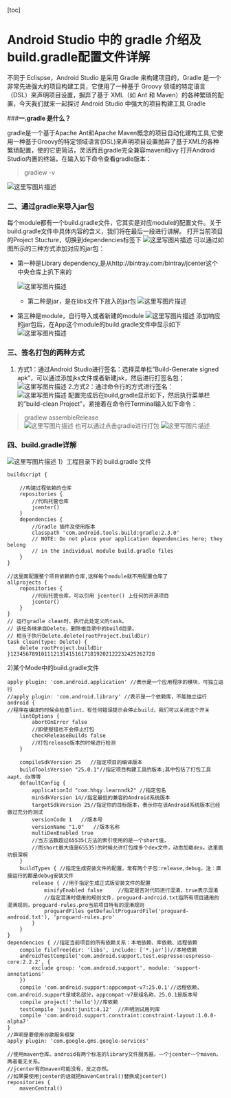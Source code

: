 [toc]





# Android Studio 中的 gradle 介绍及build.gradle配置文件详解                              

不同于 Eclispse，Android  Studio 是采用 Gradle 来构建项目的，Gradle 是一个非常先进强大的项目构建工具，它使用了一种基于 Groovy  领域的特定语言（DSL）来声明项目设置，摒弃了基于 XML（如 Ant 和 Maven）的各种繁琐的配置，今天我们就来一起探讨 Android  Studio 中强大的项目构建工具 Gradle

\###**一.gradle 是什么？**

gradle是一个基于Apache Ant和Apache Maven概念的项目自动化建构工具,它使用一种基于Groovy的特定领域语言(DSL)来声明项目设置抛弃了基于XML的各种繁琐配置，使的它更简洁，灵活而且gradle完全兼容maven和ivy 
 打开Android Studio内置的终端，在输入如下命令查看gradle版本：

> gradlew -v

![这里写图片描述](https://img-blog.csdn.net/20180813142834308?watermark/2/text/aHR0cHM6Ly9ibG9nLmNzZG4ubmV0L211cmFuZmVp/font/5a6L5L2T/fontsize/400/fill/I0JBQkFCMA==/dissolve/70)

### 二、通过gradle来导入jar包

每个module都有一个build.gradle文件，它其实是对应module的配置文件。关于build.gradle文件中具体内容的含义，我们将在最后一段进行讲解。 
 打开当前项目的Project Stucture，切换到dependencies标签下 
 ![这里写图片描述](https://img-blog.csdn.net/20180813143429455?watermark/2/text/aHR0cHM6Ly9ibG9nLmNzZG4ubmV0L211cmFuZmVp/font/5a6L5L2T/fontsize/400/fill/I0JBQkFCMA==/dissolve/70) 
 可以通过如图所示的三种方式添加对应的jar包：

- 第一种是Library dependency,是从http://bintray.com/bintray/jcenter这个中央仓库上扒下来的

  ![这里写图片描述](https://img-blog.csdn.net/20180813144924429?watermark/2/text/aHR0cHM6Ly9ibG9nLmNzZG4ubmV0L211cmFuZmVp/font/5a6L5L2T/fontsize/400/fill/I0JBQkFCMA==/dissolve/70)

  - 第二种是jar，是在libs文件下放入的jar包 
     ![这里写图片描述](https://img-blog.csdn.net/20180813145044687?watermark/2/text/aHR0cHM6Ly9ibG9nLmNzZG4ubmV0L211cmFuZmVp/font/5a6L5L2T/fontsize/400/fill/I0JBQkFCMA==/dissolve/70)

- 第三种是module，自行导入或者新建的module 
   ![这里写图片描述](https://img-blog.csdn.net/20180813145107243?watermark/2/text/aHR0cHM6Ly9ibG9nLmNzZG4ubmV0L211cmFuZmVp/font/5a6L5L2T/fontsize/400/fill/I0JBQkFCMA==/dissolve/70) 
   添加响应的jar包后，在App这个module的build.gradle文件中显示如下 
   ![这里写图片描述](https://img-blog.csdn.net/20180813145406144?watermark/2/text/aHR0cHM6Ly9ibG9nLmNzZG4ubmV0L211cmFuZmVp/font/5a6L5L2T/fontsize/400/fill/I0JBQkFCMA==/dissolve/70)

### 三、签名打包的两种方式



1. 方式1：通过Android Studio进行签名：选择菜单栏”Build-Generate signed apk”，可以通过添加jks文件或者新建jsk，然后进行打签名包； 
    ![这里写图片描述](https://img-blog.csdn.net/20180813150413723?watermark/2/text/aHR0cHM6Ly9ibG9nLmNzZG4ubmV0L211cmFuZmVp/font/5a6L5L2T/fontsize/400/fill/I0JBQkFCMA==/dissolve/70) 
    2.方式2：通过命令行的方式进行签名： 
    ![这里写图片描述](https://img-blog.csdn.net/20180813150748447?watermark/2/text/aHR0cHM6Ly9ibG9nLmNzZG4ubmV0L211cmFuZmVp/font/5a6L5L2T/fontsize/400/fill/I0JBQkFCMA==/dissolve/70) 
    配置完成后在build,gradle显示如下，然后执行菜单栏的”build-clean Project”，紧接着在命令行Terminal输入如下命令： 



> gradlew assembleRelease   
>   ![这里写图片描述](https://img-blog.csdn.net/20180813150900433?watermark/2/text/aHR0cHM6Ly9ibG9nLmNzZG4ubmV0L211cmFuZmVp/font/5a6L5L2T/fontsize/400/fill/I0JBQkFCMA==/dissolve/70) 
>   也可以通过点击gradle进行打包 
>   ![这里写图片描述](https://img-blog.csdn.net/20180813151253427?watermark/2/text/aHR0cHM6Ly9ibG9nLmNzZG4ubmV0L211cmFuZmVp/font/5a6L5L2T/fontsize/400/fill/I0JBQkFCMA==/dissolve/70)

### 四、build.gradle详解

![这里写图片描述](https://img-blog.csdn.net/20180813151608369?watermark/2/text/aHR0cHM6Ly9ibG9nLmNzZG4ubmV0L211cmFuZmVp/font/5a6L5L2T/fontsize/400/fill/I0JBQkFCMA==/dissolve/70) 
 1）工程目录下的 build.gradle 文件

```
buildscript {

    //构建过程依赖的仓库
    repositories {
        //代码托管仓库
        jcenter()
    }
    dependencies {
        //Gradle 插件及使用版本
        classpath 'com.android.tools.build:gradle:2.3.0'
        // NOTE: Do not place your application dependencies here; they belong
        // in the individual module build.gradle files
    }
}

//这里面配置整个项目依赖的仓库,这样每个module就不用配置仓库了
allprojects {
    repositories {
        //代码托管仓库，可以引用 jcenter() 上任何的开源项目
        jcenter()
    }
}
// 运行gradle clean时，执行此处定义的task。
// 该任务继承自Delete，删除根目录中的build目录。
// 相当于执行Delete.delete(rootProject.buildDir)
task clean(type: Delete) {
    delete rootProject.buildDir
}12345678910111213141516171819202122232425262728
```

2)某个Mode中的build.gradle文件

```
apply plugin: 'com.android.application' //表示是一个应用程序的模块，可独立运行
//apply plugin: 'com.android.library' //表示是一个依赖库，不能独立运行
android {
//程序在编译的时候会检查lint，有任何错误提示会停止build，我们可以关闭这个开关
    lintOptions {
        abortOnError false  
        //即使报错也不会停止打包
        checkReleaseBuilds false  
        //打包release版本的时候进行检测
    }

    compileSdkVersion 25   //指定项目的编译版本
    buildToolsVersion "25.0.1"//指定项目构建工具的版本;其中包括了打包工具aapt、dx等等
    defaultConfig {
        applicationId "com.hhqy.learnndk2" //指定包名
        minSdkVersion 14//指定最低的兼容的Android系统版本
        targetSdkVersion 25//指定你的目标版本，表示你在该Android系统版本已经做过充分的测试
        versionCode 1   //版本号
        versionName "1.0"   //版本名称
        multiDexEnabled true  
        //当方法数超过65535(方法的索引使用的是一个short值，
        //而short最大值是65535)的时候允许打包成多个dex文件，动态加载dex。这里面坑很深啊
    }
    buildTypes { //指定生成安装文件的配置，常有两个子包:release,debug，注：直接运行的都是debug安装文件
        release { //用于指定生成正式版安装文件的配置
            minifyEnabled false     //指定是否对代码进行混淆，true表示混淆
            //指定混淆时使用的规则文件，proguard-android.txt指所有项目通用的混淆规则，proguard-rules.pro当前项目特有的混淆规则
            proguardFiles getDefaultProguardFile('proguard-android.txt'), 'proguard-rules.pro'
        }
    }
}
dependencies { //指定当前项目的所有依赖关系：本地依赖、库依赖、远程依赖
    compile fileTree(dir: 'libs', include: ['*.jar'])//本地依赖
    androidTestCompile('com.android.support.test.espresso:espresso-core:2.2.2', {
        exclude group: 'com.android.support', module: 'support-annotations'
    })
    compile 'com.android.support:appcompat-v7:25.0.1'//远程依赖，com.android.support是域名部分，appcompat-v7是组名称，25.0.1是版本号
    compile project(':hello')//库依赖
    testCompile 'junit:junit:4.12'  //声明测试用列库
    compile 'com.android.support.constraint:constraint-layout:1.0.0-alpha7'
}
//声明是要使用谷歌服务框架
apply plugin: 'com.google.gms.google-services'

//使用maven仓库。android有两个标准的library文件服务器，一个jcenter一个maven。两者毫无关系。
//jcenter有的maven可能没有，反之亦然。
//如果要使用jcenter的话就把mavenCentral()替换成jcenter()
repositories {
    mavenCentral()
```